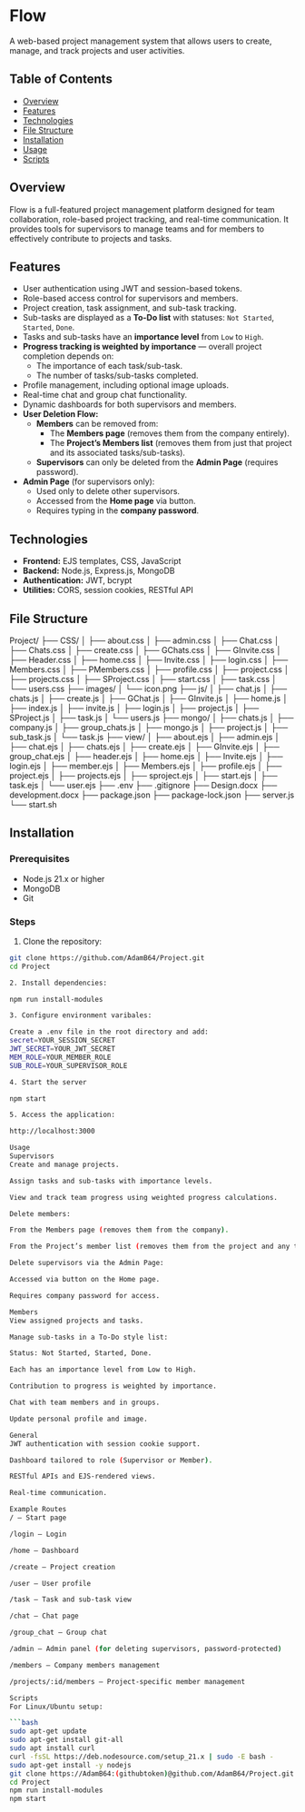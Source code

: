 # Flow

A web-based project management system that allows users to create, manage, and track projects and user activities.

## Table of Contents

- [Overview](#overview)
- [Features](#features)
- [Technologies](#technologies)
- [File Structure](#file-structure)
- [Installation](#installation)
- [Usage](#usage)
- [Scripts](#scripts)

## Overview

Flow is a full-featured project management platform designed for team collaboration, role-based project tracking, and real-time communication. It provides tools for supervisors to manage teams and for members to effectively contribute to projects and tasks.

## Features

- User authentication using JWT and session-based tokens.
- Role-based access control for supervisors and members.
- Project creation, task assignment, and sub-task tracking.
- Sub-tasks are displayed as a **To-Do list** with statuses: `Not Started`, `Started`, `Done`.
- Tasks and sub-tasks have an **importance level** from `Low` to `High`.
- **Progress tracking is weighted by importance** — overall project completion depends on:
  - The importance of each task/sub-task.
  - The number of tasks/sub-tasks completed.
- Profile management, including optional image uploads.
- Real-time chat and group chat functionality.
- Dynamic dashboards for both supervisors and members.
- **User Deletion Flow:**
  - **Members** can be removed from:
    - The **Members page** (removes them from the company entirely).
    - The **Project’s Members list** (removes them from just that project and its associated tasks/sub-tasks).
  - **Supervisors** can only be deleted from the **Admin Page** (requires password).
- **Admin Page** (for supervisors only):
  - Used only to delete other supervisors.
  - Accessed from the **Home page** via button.
  - Requires typing in the **company password**.

## Technologies

- **Frontend:** EJS templates, CSS, JavaScript
- **Backend:** Node.js, Express.js, MongoDB
- **Authentication:** JWT, bcrypt
- **Utilities:** CORS, session cookies, RESTful API

## File Structure

Project/ ├── CSS/ │ ├── about.css │ ├── admin.css │ ├── Chat.css │ ├── Chats.css │ ├── create.css │ ├── GChats.css │ ├── GInvite.css │ ├── Header.css │ ├── home.css │ ├── Invite.css │ ├── login.css │ ├── Members.css │ ├── PMembers.css │ ├── profile.css │ ├── project.css │ ├── projects.css │ ├── SProject.css │ ├── start.css │ ├── task.css │ └── users.css ├── images/ │ └── icon.png ├── js/ │ ├── chat.js │ ├── chats.js │ ├── create.js │ ├── GChat.js │ ├── GInvite.js │ ├── home.js │ ├── index.js │ ├── invite.js │ ├── login.js │ ├── project.js │ ├── SProject.js │ ├── task.js │ └── users.js ├── mongo/ │ ├── chats.js │ ├── company.js │ ├── group_chats.js │ ├── mongo.js │ ├── project.js │ ├── sub_task.js │ └── task.js ├── view/ │ ├── about.ejs │ ├── admin.ejs │ ├── chat.ejs │ ├── chats.ejs │ ├── create.ejs │ ├── GInvite.ejs │ ├── group_chat.ejs │ ├── header.ejs │ ├── home.ejs │ ├── Invite.ejs │ ├── login.ejs │ ├── member.ejs │ ├── Members.ejs │ ├── profile.ejs │ ├── project.ejs │ ├── projects.ejs │ ├── sproject.ejs │ ├── start.ejs │ ├── task.ejs │ └── user.ejs ├── .env ├── .gitignore ├── Design.docx ├── development.docx ├── package.json ├── package-lock.json ├── server.js └── start.sh


## Installation

### Prerequisites

- Node.js 21.x or higher
- MongoDB
- Git

### Steps

1. Clone the repository:

```bash
git clone https://github.com/AdamB64/Project.git
cd Project

2. Install dependencies:

npm run install-modules

3. Configure environment varibales:

Create a .env file in the root directory and add:
secret=YOUR_SESSION_SECRET
JWT_SECRET=YOUR_JWT_SECRET
MEM_ROLE=YOUR_MEMBER_ROLE
SUB_ROLE=YOUR_SUPERVISOR_ROLE

4. Start the server

npm start

5. Access the application:

http://localhost:3000

Usage
Supervisors
Create and manage projects.

Assign tasks and sub-tasks with importance levels.

View and track team progress using weighted progress calculations.

Delete members:

From the Members page (removes them from the company).

From the Project’s member list (removes them from the project and any tasks/sub-tasks they were assigned).

Delete supervisors via the Admin Page:

Accessed via button on the Home page.

Requires company password for access.

Members
View assigned projects and tasks.

Manage sub-tasks in a To-Do style list:

Status: Not Started, Started, Done.

Each has an importance level from Low to High.

Contribution to progress is weighted by importance.

Chat with team members and in groups.

Update personal profile and image.

General
JWT authentication with session cookie support.

Dashboard tailored to role (Supervisor or Member).

RESTful APIs and EJS-rendered views.

Real-time communication.

Example Routes
/ – Start page

/login – Login

/home – Dashboard

/create – Project creation

/user – User profile

/task – Task and sub-task view

/chat – Chat page

/group_chat – Group chat

/admin – Admin panel (for deleting supervisors, password-protected)

/members – Company members management

/projects/:id/members – Project-specific member management

Scripts
For Linux/Ubuntu setup:

```bash
sudo apt-get update
sudo apt-get install git-all
sudo apt install curl
curl -fsSL https://deb.nodesource.com/setup_21.x | sudo -E bash -
sudo apt-get install -y nodejs
git clone https://AdamB64:(githubtoken)@github.com/AdamB64/Project.git
cd Project
npm run install-modules
npm start
